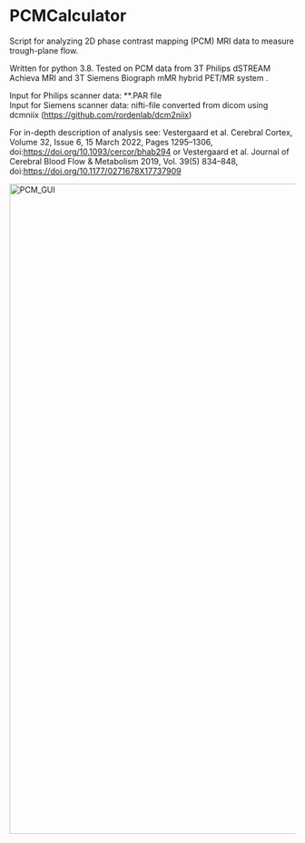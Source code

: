 # PCMCalculator
Script for analyzing 2D phase contrast mapping (PCM) MRI data to measure trough-plane flow. 

Written for python 3.8. 
Tested on PCM data from 3T Philips dSTREAM Achieva MRI and 3T Siemens Biograph mMR hybrid PET/MR system . 


Input for Philips scanner data: **.PAR file <n>  
Input for Siemens scanner data: nifti-file converted from dicom using dcmniix (https://github.com/rordenlab/dcm2niix) 

For in-depth description of analysis see: <n> 
Vestergaard et al. Cerebral Cortex, Volume 32, Issue 6, 15 March 2022, Pages 1295–1306, doi:https://doi.org/10.1093/cercor/bhab294 <n> or <n>
Vestergaard et al.  Journal of Cerebral Blood Flow & Metabolism 2019, Vol. 39(5) 834–848, doi:https://doi.org/10.1177/0271678X17737909
  
  
  
<img width="1145" alt="PCM_GUI" src="https://user-images.githubusercontent.com/102877223/161402216-82d88518-34b2-4c71-9246-752147649079.png">
